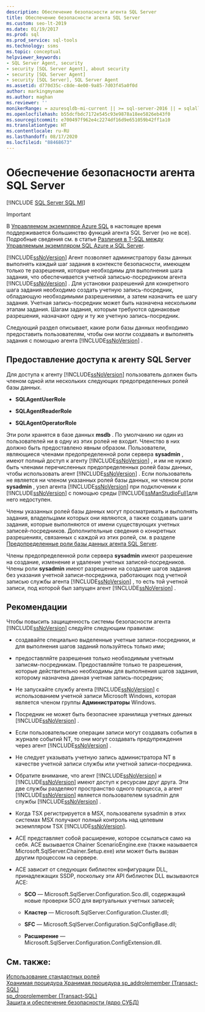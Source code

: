 ```yaml
---
description: Обеспечение безопасности агента SQL Server
title: Обеспечение безопасности агента SQL Server
ms.custom: seo-lt-2019
ms.date: 01/19/2017
ms.prod: sql
ms.prod_service: sql-tools
ms.technology: ssms
ms.topic: conceptual
helpviewer_keywords:
- SQL Server Agent, security
- security [SQL Server Agent], about security
- security [SQL Server Agent]
- security [SQL Server], SQL Server Agent
ms.assetid: d770d35c-c8de-4e00-9a85-7d03f45a0f0d
author: markingmyname
ms.author: maghan
ms.reviewer: ''
monikerRange: = azuresqldb-mi-current || >= sql-server-2016 || = sqlallproducts-allversions
ms.openlocfilehash: b55dcfbdc7172e545c93e9878a18ee5826eb43f0
ms.sourcegitcommit: e700497f962e4c2274df16d9e651059b42ff1a10
ms.translationtype: HT
ms.contentlocale: ru-RU
ms.lasthandoff: 08/17/2020
ms.locfileid: "88468673"
---
```

# <a name="implement-sql-server-agent-security"></a>Обеспечение безопасности агента SQL Server
[!INCLUDE [SQL Server SQL MI](../../includes/applies-to-version/sql-asdbmi.md)]

> [!IMPORTANT]  
> В [Управляемом экземпляре Azure SQL](https://docs.microsoft.com/azure/sql-database/sql-database-managed-instance) в настоящее время поддерживается большинство функций агента SQL Server (но не все). Подробные сведения см. в статье [Различия в T-SQL между Управляемым экземпляром SQL Azure и SQL Server](https://docs.microsoft.com/azure/sql-database/sql-database-managed-instance-transact-sql-information#sql-server-agent).

[!INCLUDE[ssNoVersion](../../includes/ssnoversion-md.md)] Агент позволяет администратору базы данных выполнять каждый шаг задания в контексте безопасности, имеющем только те разрешения, которые необходимы для выполнения шага задания, что обеспечивается учетной записью-посредником агента [!INCLUDE[ssNoVersion](../../includes/ssnoversion-md.md)] . Для установки разрешений для конкретного шага задания необходимо создать учетную запись-посредник, обладающую необходимыми разрешениями, а затем назначить ее шагу задания. Учетная запись-посредник может быть назначена нескольким этапам задания. Шагам задания, которым требуются одинаковые разрешения, назначают одну и ту же учетную запись-посредник.  
  
Следующий раздел описывает, какие роли базы данных необходимо предоставить пользователям, чтобы они могли создавать и выполнять задания с помощью агента [!INCLUDE[ssNoVersion](../../includes/ssnoversion-md.md)] .  
  
## <a name="granting-access-to-sql-server-agent"></a>Предоставление доступа к агенту SQL Server  
Для доступа к агенту [!INCLUDE[ssNoVersion](../../includes/ssnoversion-md.md)] пользователь должен быть членом одной или нескольких следующих предопределенных ролей базы данных.  
  
-   **SQLAgentUserRole**  
  
-   **SQLAgentReaderRole**  
  
-   **SQLAgentOperatorRole**  
  
Эти роли хранятся в базе данных **msdb** . По умолчанию ни один из пользователей ни в одну из этих ролей не входит. Членство в них должно быть предоставлено явным образом. Пользователи, являющиеся членами предопределенной роли сервера **sysadmin** , имеют полный доступ к агенту [!INCLUDE[ssNoVersion](../../includes/ssnoversion-md.md)] , и им не нужно быть членами перечисленных предопределенных ролей базы данных, чтобы использовать агент [!INCLUDE[ssNoVersion](../../includes/ssnoversion-md.md)] . Если пользователь не является ни членом указанных ролей базы данных, ни членом роли **sysadmin** , узел агента [!INCLUDE[ssNoVersion](../../includes/ssnoversion-md.md)] при подключении к [!INCLUDE[ssNoVersion](../../includes/ssnoversion-md.md)] с помощью среды [!INCLUDE[ssManStudioFull](../../includes/ssmanstudiofull-md.md)]для него недоступен.  
  
Члены указанных ролей базы данных могут просматривать и выполнять задания, владельцами которых они являются, а также создавать шаги задания, которые выполняются от имени существующих учетных записей-посредников. Дополнительные сведения о конкретных разрешениях, связанных с каждой из этих ролей, см. в разделе [Предопределенные роли базы данных агента SQL Server](../../ssms/agent/sql-server-agent-fixed-database-roles.md).  
  
Члены предопределенной роли сервера **sysadmin** имеют разрешение на создание, изменение и удаление учетных записей-посредников. Члены роли **sysadmin** имеют разрешение на создание шагов задания без указания учетной записи-посредника, работающих под учетной записью службы агента [!INCLUDE[ssNoVersion](../../includes/ssnoversion-md.md)] , то есть той учетной записи, под которой был запущен агент [!INCLUDE[ssNoVersion](../../includes/ssnoversion-md.md)] .  
  
## <a name="guidelines"></a>Рекомендации  
Чтобы повысить защищенность системы безопасности агента [!INCLUDE[ssNoVersion](../../includes/ssnoversion-md.md)] следуйте следующим правилам:  
  
-   создавайте специально выделенные учетные записи-посредники, и для выполнения шагов заданий пользуйтесь только ими;  
  
-   предоставляйте разрешения только необходимым учетным записям-посредникам. Предоставляйте только те разрешения, которые действительно необходимы для выполнения шагов задания, которому назначена данная учетная запись-посредник;  
  
-   Не запускайте службу агента [!INCLUDE[ssNoVersion](../../includes/ssnoversion-md.md)] с использованием учетной записи Microsoft Windows, которая является членом группы **Администраторы** Windows.  
  
-   Посредник не может быть безопаснее хранилища учетных данных [!INCLUDE[ssNoVersion](../../includes/ssnoversion-md.md)] .  
  
-   Если пользовательские операции записи могут создавать события в журнале событий NT, то они могут создавать предупреждения через агент [!INCLUDE[ssNoVersion](../../includes/ssnoversion-md.md)] .  
  
-   Не следует указывать учетную запись администратора NT в качестве учетной записи службы или учетной записи-посредника.  
  
-   Обратите внимание, что агент [!INCLUDE[ssNoVersion](../../includes/ssnoversion-md.md)] и [!INCLUDE[ssNoVersion](../../includes/ssnoversion-md.md)] имеют доступ к ресурсам друг друга. Эти две службы разделяют пространство одного процесса, а агент [!INCLUDE[ssNoVersion](../../includes/ssnoversion-md.md)] является пользователем sysadmin для службы [!INCLUDE[ssNoVersion](../../includes/ssnoversion-md.md)] .  
  
-   Когда TSX регистрируется в MSX, пользователи sysadmin в этих системах MSX получают полный контроль над целевым экземпляром TSX [!INCLUDE[ssNoVersion](../../includes/ssnoversion-md.md)].  
  
-   ACE представляет собой расширение, которое ссылаться само на себя. ACE вызывается Chainer ScenarioEngine.exe (также называется Microsoft.SqlServer.Chainer.Setup.exe) или может быть вызван другим процессом на сервере.  
  
-   ACE зависит от следующих библиотек конфигурации DLL, принадлежащих SSDP, поскольку эти API библиотек DLL вызываются ACE:  
  
    -   **SCO** — Microsoft.SqlServer.Configuration.Sco.dll, содержащий новые проверки SCO для виртуальных учетных записей;  
  
    -   **Кластер** — Microsoft.SqlServer.Configuration.Cluster.dll;  
  
    -   **SFC** — Microsoft.SqlServer.Configuration.SqlConfigBase.dll;  
  
    -   **Расширение** — Microsoft.SqlServer.Configuration.ConfigExtension.dll.  
  
## <a name="see-also"></a>См. также:  
[Использование стандартных ролей](../../reporting-services/security/role-definitions-predefined-roles.md)  
[Хранимая процедура Хранимая процедура sp_addrolemember (Transact-SQL)](https://msdn.microsoft.com/a583c087-bdb3-46d2-b9e5-3921b3e6d10b)  
[sp_droprolemember (Transact-SQL)](https://msdn.microsoft.com/c2f19ab1-e742-4d56-ba8e-8ffd40cf4925)  
[Защита и обеспечение безопасности (ядро СУБД)](https://msdn.microsoft.com/dfb39d16-722a-4734-94bb-98e61e014ee7)  
  
